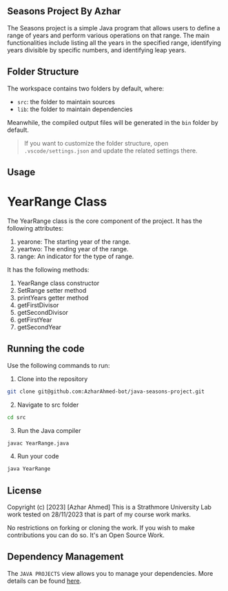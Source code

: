 ## Seasons Project By Azhar

The Seasons project is a simple Java program that allows users to define a range of years and perform various operations on that range. The main functionalities include listing all the years in the specified range, identifying years divisible by specific numbers, and identifying leap years.

## Folder Structure

The workspace contains two folders by default, where:

- `src`: the folder to maintain sources
- `lib`: the folder to maintain dependencies

Meanwhile, the compiled output files will be generated in the `bin` folder by default.

> If you want to customize the folder structure, open `.vscode/settings.json` and update the related settings there.

## Usage
# YearRange Class

The YearRange class is the core component of the project. It has the following attributes:

1. yearone: The starting year of the range.
2. yeartwo: The ending year of the range.
3. range: An indicator for the type of range.

It has the following methods:

1. YearRange class constructor
2. SetRange setter method
3. printYears getter method
4. getFirstDivisor
5. getSecondDivisor
6. getFirstYear
7. getSecondYear

## Running the code

Use the following commands to run:


1. Clone into the repository

```sh
git clone git@github.com:AzharAhmed-bot/java-seasons-project.git
```
2. Navigate to src folder

```sh
cd src
```
3. Run the Java compiler 

```sh
javac YearRange.java
```

4. Run your code

```sh
java YearRange
```



## License 
Copyright (c) [2023] [Azhar Ahmed]
This is a Strathmore University Lab work tested on 28/11/2023 that is part of my course work marks.

No restrictions on forking or cloning the work. If you wish to make contributions you can do so. It's an Open Source Work.


## Dependency Management

The `JAVA PROJECTS` view allows you to manage your dependencies. More details can be found [here](https://github.com/microsoft/vscode-java-dependency#manage-dependencies).
